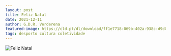 ```yaml
---
layout: post
title: Feliz Natal
date: 2021-12-11
author: G.D.R. Verderena
featured-image: https://cld.pt/dl/download/ff1e7718-069b-402a-938c-d9d079e522d7/cartao_natal.jpg
tags: desporto cultura coletividade
---
```




![Feliz Natal](https://cld.pt/dl/download/ff1e7718-069b-402a-938c-d9d079e522d7/cartao_natal.jpg)

